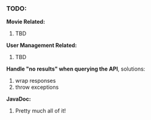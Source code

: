 <h3>TODO:</h3>

<b>Movie Related:</b>
<ol>
<li>TBD</li>
</ol>

<b>User Management Related:</b>
<ol>
<li>TBD</li>
</ol>

<b>Handle "no results" when querying the API</b>, solutions:
<ol>
	<li>wrap responses</li>
	<li>throw exceptions</li>
</ol>

<b>JavaDoc:</b>
<ol>
<li>Pretty much all of it!</li>
</ol>
